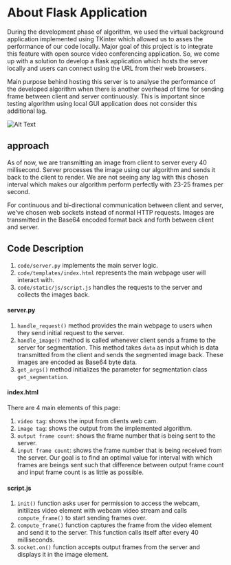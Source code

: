# About Flask Application

During the development phase of algorithm, we used the virtual background application implemented using TKinter which allowed 
us to asses the performance of our code locally. Major goal of this project is to integrate this feature with open source video 
conferencing application. So, we come up with a solution to develop a flask application which hosts the server locally 
and users can connect using the URL from their web browsers. 

Main purpose behind hosting this server is to analyse the performance of the developed algorithm when there is another overhead 
of time for sending frame between client and server continuously. This is important since testing algorithm using local GUI
application does not consider this additional lag. 

![Alt Text](https://github.com/kenil-shah/Streamix/blob/master/data/readme_files/flask_demo.PNG)

## approach

As of now, we are transmitting an image from client to server every 40 millisecond. Server processes the image using our 
algorithm and sends it back to the client to render. We are not seeing any lag with this chosen interval which makes our
algorithm perform perfectly with 23-25 frames per second.

For continuous and bi-directional communication between client and server, we've chosen web sockets instead of normal HTTP
requests. Images are transmitted in the Base64 encoded format back and forth between client and server.

## Code Description

1. ```code/server.py``` implements the main server logic. 
2. ```code/templates/index.html``` represents the main webpage user will interact with.
3. ```code/static/js/script.js``` handles the requests to the server and collects the images back.

#### server.py
1. ```handle_request()``` method provides the main webpage to users when they send initial request to the server.
2. ```handle_image()``` method is called whenever client sends a frame to the server for segmentation. This method takes ```data``` as input 
which is data transmitted from the client and sends the segmented image back. These images are encoded as Base64 byte data.
3. ```get_args()``` method initializes the parameter for segmentation class ```get_segmentation```.

#### index.html
There are 4 main elements of this page:
1. ```video tag```: shows the input from clients web cam.
2. ```image tag```: shows the output from the implemented algorithm.
3. ```output frame count```: shows the frame number that is being sent to the server.
4. ```input frame count```: shows the frame number that is being received from the server.
Our goal is to find an optimal value for interval with which frames are beings sent such that difference between output frame count and input frame count is as little as possible.

#### script.js
1. ```init()``` function asks user for permission to access the webcam, initilizes video element with webcam video stream and calls ```compute_frame()``` to start sending frames over.
2. ```compute_frame()``` function captures the frame from the video element and send it to the server. This function calls itself after every 40 milliseconds.
3. ```socket.on()``` function accepts output frames from the server and displays it in the image element.

